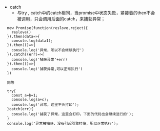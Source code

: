 * catch
  + 与try , catch中的catch相同，当promise中状态失败，紧接着的then不会被调用，只会调用后面的catch，来捕获异常；

  
``` 
  new Promise(function(reslove,reject){
    reslove()
  }).then(data=>{ 
    console.log(data1);
  }).then(()=>{
    console.log('异常，所以不会继续执行')
  }).catch((err)=>{
    console.log('捕获异常'+err)
  }).then(()=>{
    console.log('捕获异常,可以正常执行')
  })

  同等

  try{
    const a=b=1;
    console.log(a+c);
    console.log('异常，这里不会打印');
  }catch(err){
    console.log('捕获了异常，这里会打印，下面的代码也会继续进行的');
  }
  console.log('异常被捕获，没有引起引擎挂掉，所以正常执行');
  ```
